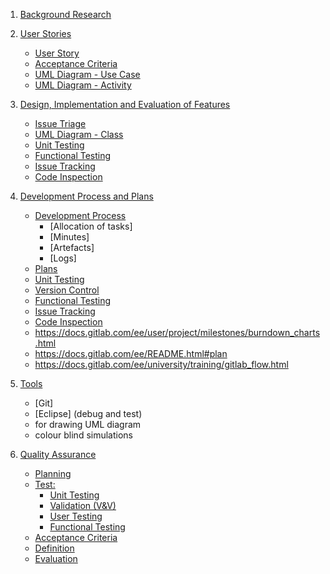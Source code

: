 1. [Background Research](./CO886_G6_Documentation/Background-Research)  

2. [User Stories](./CO886_G6_Documentation/User-Stories)  
   * [User Story](./CO886_G6_Documentation/User-Stories) 
   * [Acceptance Criteria](./CO886_G6_Documentation/User-Stories) 
   * [UML Diagram - Use Case](./CO886_G6_Documentation/User-Stories) 
   * [UML Diagram - Activity](./CO886_G6_Documentation/User-Stories) 

3. [Design, Implementation and Evaluation of Features](./CO886_G6_Documentation/Design,-Implementation-and-Evaluation-of-Features)  
   * [Issue Triage](./CO886_G6_Documentation/Design,-Implementation-and-Evaluation-of-Features)
   * [UML Diagram - Class](./CO886_G6_Documentation/Design,-Implementation-and-Evaluation-of-Features)
   * [Unit Testing](./CO886_G6_Documentation/Design,-Implementation-and-Evaluation-of-Features)
   * [Functional Testing](./CO886_G6_Documentation/Design,-Implementation-and-Evaluation-of-Features)
   * [Issue Tracking](./CO886_G6_Documentation/Design,-Implementation-and-Evaluation-of-Features)
   * [Code Inspection](./CO886_G6_Documentation/Design,-Implementation-and-Evaluation-of-Features)

4. [Development Process and Plans](./CO886_G6_Documentation/Development-Process-and-Plans)  
   * [Development Process](./CO886_G6_Documentation/Development-Process-and-Plans)
      * [Allocation of tasks]
      * [Minutes]
      * [Artefacts]
      * [Logs]
   * [Plans](./CO886_G6_Documentation/Development-Process-and-Plans)
   * [Unit Testing](./CO886_G6_Documentation/Tools) 
   * [Version Control](./CO886_G6_Documentation/Tools) 
   * [Functional Testing](./CO886_G6_Documentation/Tools) 
   * [Issue Tracking](./CO886_G6_Documentation/Tools) 
   * [Code Inspection](./CO886_G6_Documentation/Tools) 
   * https://docs.gitlab.com/ee/user/project/milestones/burndown_charts.html
   * https://docs.gitlab.com/ee/README.html#plan
   * https://docs.gitlab.com/ee/university/training/gitlab_flow.html

5. [Tools](./CO886_G6_Documentation/Tools)
   * [Git]
   * [Eclipse] (debug and test)
   * for drawing UML diagram
   * colour blind simulations
   
6. [Quality Assurance](./CO886_G6_Documentation/Quality-Assurance)
   * [Planning](./CO886_G6_Documentation/Quality-Assurance)
   * [Test:](./CO886_G6_Documentation/Quality-Assurance)
      * [Unit Testing](./CO886_G6_Documentation/Quality-Assurance)   
      * [Validation (V&V)](./CO886_G6_Documentation/Quality-Assurance)  
      * [User Testing](./CO886_G6_Documentation/Quality-Assurance)
      * [Functional Testing](./CO886_G6_Documentation/Quality-Assurance)
   * [Acceptance Criteria](./CO886_G6_Documentation/User-Stories)  
   * [Definition](./CO886_G6_Documentation/Quality-Assurance)  
   * [Evaluation](./CO886_G6_Documentation/Quality-Assurance)   